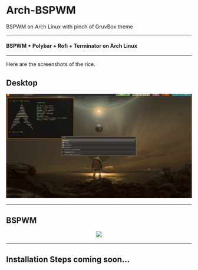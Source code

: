 # Arch-BSPWM
BSPWM on Arch Linux with pinch of GruvBox theme

-----------------------------------------------------------------------------------------------------------------------------------------------------------------

#### BSPWM + Polybar + Rofi + Terminator on Arch Linux

-----------------------------------------------------------------------------------------------------------------------------------------------------------------

Here are the screenshots of the rice.

## Desktop
<p align="center">
  <img width=1000
       src=/Screenshots/desktop_img1.png
       >
</p>

-----------------------------------------------------------------------------------------------------------------------------------------------------------------

## BSPWM
<p align="center">
  <img width=1000
       src=/Screenshots/desktop2_img2.png
       >
</p>

-----------------------------------------------------------------------------------------------------------------------------------------------------------------

## Installation Steps coming soon...
